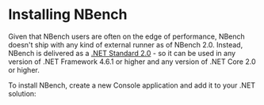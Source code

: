 # Installing NBench
Given that NBench users are often on the edge of performance, NBench doesn't ship with any kind of external runner as of NBench 2.0. Instead, NBench is delivered as a [.NET Standard 2.0](https://docs.microsoft.com/en-us/dotnet/standard/net-standard) - so it can be used in any version of .NET Framework 4.6.1 or higher and any version of .NET Core 2.0 or higher.

To install NBench, create a new Console application and add it to your .NET solution:

